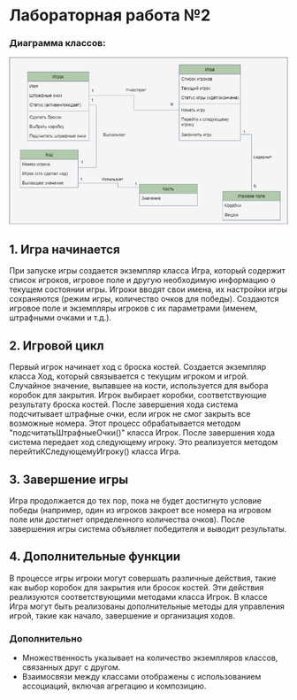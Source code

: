 # Лабораторная работа №2

### Диаграмма классов:
![lab2.png](lab2.png)

## 1. Игра начинается
При запуске игры создается экземпляр класса Игра, который содержит список игроков, игровое поле и другую необходимую информацию о текущем состоянии игры.
Игроки вводят свои имена, их настройки игры сохраняются (режим игры, количество очков для победы).
Создаются игровое поле и экземпляры игроков с их параметрами (именем, штрафными очками и т.д.).

## 2. Игровой цикл
Первый игрок начинает ход с броска костей. Создается экземпляр класса Ход, который связывается с текущим игроком и игрой.
Случайное значение, выпавшее на кости, используется для выбора коробок для закрытия. Игрок выбирает коробки, соответствующие результату броска костей.
После завершения хода система подсчитывает штрафные очки, если игрок не смог закрыть все возможные номера. Этот процесс обрабатывается методом "подсчитатьШтрафныеОчки()" класса Игрок.
После завершения хода система передает ход следующему игроку. Это реализуется методом перейтиКСледующемуИгроку() класса Игра.

## 3. Завершение игры
Игра продолжается до тех пор, пока не будет достигнуто условие победы (например, один из игроков закроет все номера на игровом поле или достигнет определенного количества очков).
После завершения игры система объявляет победителя и выводит результаты.

## 4. Дополнительные функции
В процессе игры игроки могут совершать различные действия, такие как выбор коробок для закрытия или бросок костей. Эти действия реализуются соответствующими методами класса Игрок.
В классе Игра могут быть реализованы дополнительные методы для управления игрой, такие как начало, завершение и организация ходов.

### Дополнительно
- Множественность указывает на количество экземпляров классов, связанных друг с другом.
- Взаимосвязи между классами отображены с использованием ассоциаций, включая агрегацию и композицию.
